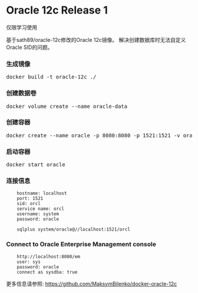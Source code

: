 
# Oracle 12c Release 1

仅限学习使用

基于sath89/oracle-12c修改的Oracle 12c镜像。
解决创建数据库时无法自定义Oracle SID的问题。

### 生成镜像

<pre>
docker build -t oracle-12c ./
</pre>

### 创建数据卷

<pre>
docker volume create --name oracle-data
</pre>

### 创建容器

<pre>
docker create --name oracle -p 8080:8080 -p 1521:1521 -v oracle-data:/u01/app/oracle -e ORACLE_SID=orcl oracle-12c
</pre>

### 启动容器

<pre>
docker start oracle
</pre>

### 连接信息

        hostname: localhost
        port: 1521
        sid: orcl
        service name: orcl
        username: system
        password: oracle

        sqlplus system/oracle@//localhost:1521/orcl

### Connect to Oracle Enterprise Management console

        http://localhost:8080/em
        user: sys
        password: oracle
        connect as sysdba: true

更多信息请参照: https://github.com/MaksymBilenko/docker-oracle-12c
